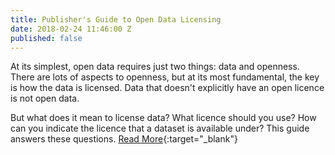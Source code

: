 ```yaml
---
title: Publisher's Guide to Open Data Licensing
date: 2018-02-24 11:46:00 Z
published: false
---
```


At its simplest, open data requires just two things: data and openness. There are lots of aspects to openness, but at its most fundamental, the key is how the data is licensed. Data that doesn't explicitly have an open licence is not open data.

But what does it mean to license data? What licence should you use? How can you indicate the licence that a dataset is available under? This guide answers these questions.
[Read More](https://theodi.org/guides/publishers-guide-open-data-licensing){:target="_blank"}

